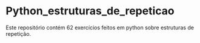 # Python_estruturas_de_repeticao
Este repositório contém 62 exercícios feitos em python sobre estruturas de repetição.
